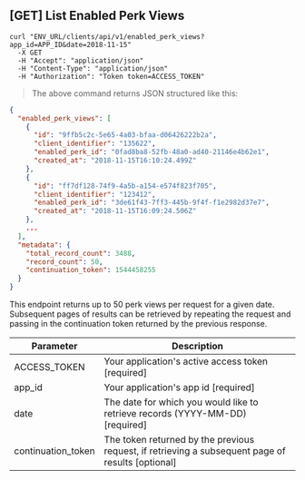 ## [GET] List Enabled Perk Views

```shell
curl "ENV_URL/clients/api/v1/enabled_perk_views?app_id=APP_ID&date=2018-11-15"
  -X GET
  -H "Accept": "application/json"
  -H "Content-Type": "application/json"
  -H "Authorization": "Token token=ACCESS_TOKEN"
```
> The above command returns JSON structured like this:

```json
{
  "enabled_perk_views": [
    {
      "id": "9ffb5c2c-5e65-4a03-bfaa-d06426222b2a",
      "client_identifier": "135622",
      "enabled_perk_id": "0fad8ba8-52fb-48a0-ad40-21146e4b62e1",
      "created_at": "2018-11-15T16:10:24.499Z"
    },
    {
      "id": "ff7df128-74f9-4a5b-a154-e574f823f705",
      "client_identifier": "123412",
      "enabled_perk_id": "3de61f43-7ff3-445b-9f4f-f1e2982d37e7",
      "created_at": "2018-11-15T16:09:24.506Z"
    },
    ...
  ],
  "metadata": {
    "total_record_count": 3488,
    "record_count": 50,
    "continuation_token": 1544458255
  }
}
```

This endpoint returns up to 50 perk views per request for a given date. Subsequent pages of results can be retrieved by repeating the request and passing in the continuation token returned by the previous response.

Parameter | Description
--------- | -----------
ACCESS_TOKEN | Your application's active access token [required]
app_id | Your application's app id [required]
date | The date for which you would like to retrieve records (YYYY-MM-DD) [required]
continuation_token | The token returned by the previous request, if retrieving a subsequent page of results [optional]
